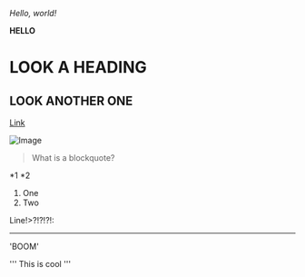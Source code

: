 *Hello, world!*

**HELLO**

# LOOK A HEADING

## LOOK ANOTHER ONE

[Link](http://amazon.com)

![Image](http://https://github.com/iIsidroo/cse15l-lab-reports/blob/ff189d41eedf8666f7b304db9f814c8c90239586/Building.jpg)

> What is a blockquote?

*1
*2

1. One
2. Two

Line!>?!?!?!:

---

'BOOM'

'''
This is cool
'''

